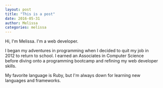 ```yaml
---
layout: post
title: "This is a post"
date: 2016-05-31
author: Melissa
categories: melissa
---
```

Hi, I'm Melissa. I'm a web developer.

I began my adventures in programming when I decided to quit my job in 2012 to return to school. I earned an Associates in Computer Science before diving onto a programming bootcamp and refining my web developer skills.

My favorite language is Ruby, but I'm always down for learning new languages and frameworks.

